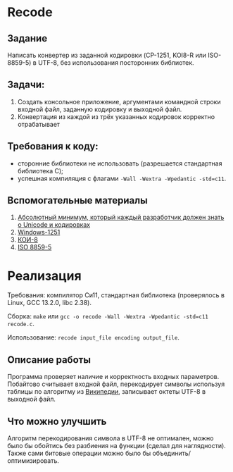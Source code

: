 # Recode

## Задание
Написать конвертер из заданной кодировки (CP-1251,
KOI8-R или ISO-8859-5) в UTF-8, без использования
посторонних библиотек.

## Задачи:
1. Создать консольное приложение, аргументами командной строки входной файл, заданную кодировку и выходной файл.
2. Конвертация из каждой из трёх указанных кодировок корректно отрабатывает

## Требования к коду:
* сторонние библиотеки не использовать (разрешается стандартная библиотека C);
* успешная компиляция с флагами `-Wall -Wextra -Wpedantic -std=c11`.

## Вспомогательные материалы
1. [Абсолютный минимум, который каждый разработчик должен
знать о Unicode и кодировках](https://www.cyberforum.ru/blogs/33029/blog5139.html)
2. [Windows-1251](https://ru.wikipedia.org/wiki/Windows-1251#Таблицы)
3. [КОИ-8](https://ru.wikipedia.org/wiki/КОИ-8#Кодировка_KOI8-R_(русская))
4. [ISO 8859-5](https://ru.wikipedia.org/wiki/ISO_8859-5#Кодировка_ISO_8859-5)

# Реализация

Требования: компилятор Си11, стандартная библиотека (проверялось в Linux, GCC 13.2.0, libc 2.38).

Сборка: `make` или `gcc -o recode -Wall -Wextra -Wpedantic -std=c11 recode.c`.

Использование: `recode input_file encoding output_file`.

## Описание работы
Программа проверяет наличие и корректность входных параметров. Побайтово считывает входной файл,
перекодирует символы используя таблицы по алгоритму из [Википедии](https://ru.wikipedia.org/wiki/UTF-8#Алгоритм_кодирования),
записывает октеты UTF-8 в выходной файл.

## Что можно улучшить
Алгоритм перекодирования символа в UTF-8 не оптимален, можно было бы обойтись без разбиения на функции
 (сделал для наглядности). Также сами битовые операции можно было бы объединить/оптимизировать.
